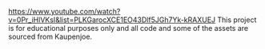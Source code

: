 https://www.youtube.com/watch?v=0Pr_iHlVKsI&list=PLKGarocXCE1EO43Dlf5JGh7Yk-kRAXUEJ 
This project is for educational purposes only and all code and some of the assets are sourced from Kaupenjoe.